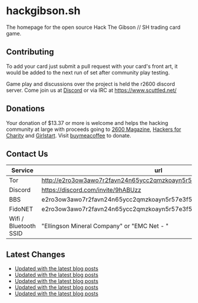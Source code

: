 # hackgibson.sh
The homepage for the open source Hack The Gibson // SH trading card game.


## Contributing

To add your card just submit a pull request with your card's front art, it would be added to the next run of set after community play testing.

Game play and discussions over the project is held the r2600 discord server. Come join us at [Discord](https://discord.com/invite/9hABUzz) or via IRC at https://www.scuttled.net/


## Donations

Your donation of $13.37 or more is welcome and helps the hacking community at large with proceeds going to [2600 Magazine](https://2600.com/), [Hackers for Charity](https://hackersforcharity.org) and [Girlstart](https://girlstart.org).  Visit [buymeacoffee](https://www.buymeacoffee.com/hackgibson.sh) to donate.


## Contact Us

Service | url
-|-
Tor | http://e2ro3ow3awo7r2favn24n65ycc2qmzkoayn5r57e3f56nvjwdcgg32ad.onion
Discord | https://discord.com/invite/9hABUzz
BBS | e2ro3ow3awo7r2favn24n65ycc2qmzkoayn5r57e3f56nvjwdcgg32ad.onion:23
FidoNET | e2ro3ow3awo7r2favn24n65ycc2qmzkoayn5r57e3f56nvjwdcgg32ad.onion:24554
Wifi / Bluetooth SSID | "Ellingson Mineral Company" or "EMC Net - <fidonet address>"

## Latest Changes
<!-- BLOG-POST-LIST:START -->
- [Updated with the latest blog posts](https://github.com/DFW2600/hackgibson.sh/commit/9b16bfbfc4c7226c7a5d34140f4b254d2cfb3ecc)
- [Updated with the latest blog posts](https://github.com/DFW2600/hackgibson.sh/commit/65de9749e25254804fb0d639c5a9b6f8cbba9c71)
- [Updated with the latest blog posts](https://github.com/DFW2600/hackgibson.sh/commit/186840bc3b467064a254eebbcdb593f9bf0a0d42)
- [Updated with the latest blog posts](https://github.com/DFW2600/hackgibson.sh/commit/443e6b2ae9682d02100b29e3dc62728b76ed7d19)
- [Updated with the latest blog posts](https://github.com/DFW2600/hackgibson.sh/commit/88b1d5fd0a18b7fd25c9e10a6c02130ed21ed33a)
<!-- BLOG-POST-LIST:END -->
